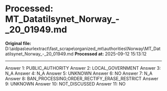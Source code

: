 # Processed: MT_Datatilsynet_Norway_-_20_01949.md

**Original file:** D:\aidpas\eurlextract\fast_scrape\organized_mt\authorities\Norway\MT_Datatilsynet_Norway_-_20_01949.md
**Processed at:** 2025-09-12 15:13:12

---

Answer 1: PUBLIC_AUTHORITY
Answer 2: LOCAL_GOVERNMENT
Answer 3: N_A
Answer 4: N_A
Answer 5: UNKNOWN
Answer 6: NO
Answer 7: N_A
Answer 8: BAN_PROCESSING;ORDER_RECTIFY_ERASE_RESTRICT
Answer 9: UNKNOWN
Answer 10: NOT_DISCUSSED
Answer 11: NO